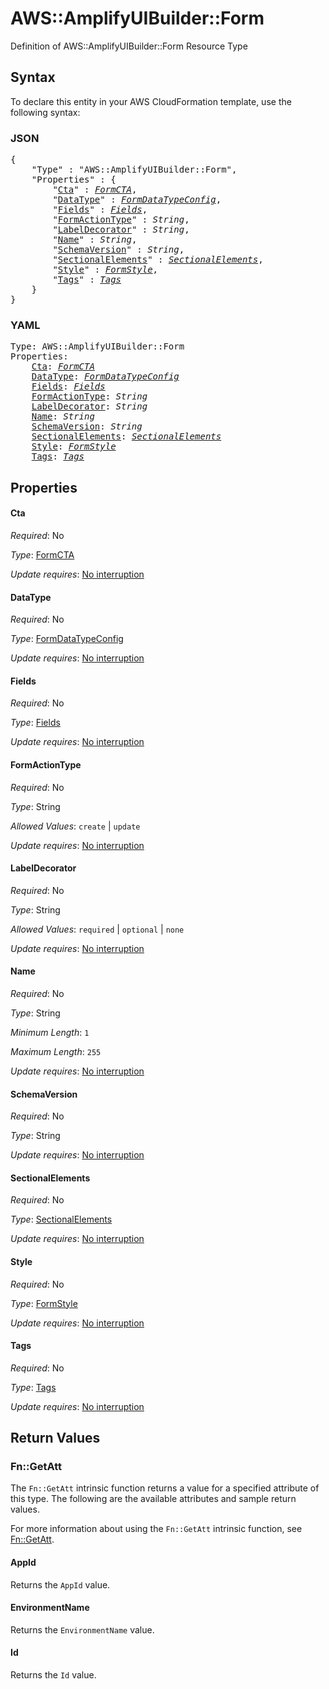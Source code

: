 # AWS::AmplifyUIBuilder::Form

Definition of AWS::AmplifyUIBuilder::Form Resource Type

## Syntax

To declare this entity in your AWS CloudFormation template, use the following syntax:

### JSON

<pre>
{
    "Type" : "AWS::AmplifyUIBuilder::Form",
    "Properties" : {
        "<a href="#cta" title="Cta">Cta</a>" : <i><a href="formcta.md">FormCTA</a></i>,
        "<a href="#datatype" title="DataType">DataType</a>" : <i><a href="formdatatypeconfig.md">FormDataTypeConfig</a></i>,
        "<a href="#fields" title="Fields">Fields</a>" : <i><a href="fields.md">Fields</a></i>,
        "<a href="#formactiontype" title="FormActionType">FormActionType</a>" : <i>String</i>,
        "<a href="#labeldecorator" title="LabelDecorator">LabelDecorator</a>" : <i>String</i>,
        "<a href="#name" title="Name">Name</a>" : <i>String</i>,
        "<a href="#schemaversion" title="SchemaVersion">SchemaVersion</a>" : <i>String</i>,
        "<a href="#sectionalelements" title="SectionalElements">SectionalElements</a>" : <i><a href="sectionalelements.md">SectionalElements</a></i>,
        "<a href="#style" title="Style">Style</a>" : <i><a href="formstyle.md">FormStyle</a></i>,
        "<a href="#tags" title="Tags">Tags</a>" : <i><a href="tags.md">Tags</a></i>
    }
}
</pre>

### YAML

<pre>
Type: AWS::AmplifyUIBuilder::Form
Properties:
    <a href="#cta" title="Cta">Cta</a>: <i><a href="formcta.md">FormCTA</a></i>
    <a href="#datatype" title="DataType">DataType</a>: <i><a href="formdatatypeconfig.md">FormDataTypeConfig</a></i>
    <a href="#fields" title="Fields">Fields</a>: <i><a href="fields.md">Fields</a></i>
    <a href="#formactiontype" title="FormActionType">FormActionType</a>: <i>String</i>
    <a href="#labeldecorator" title="LabelDecorator">LabelDecorator</a>: <i>String</i>
    <a href="#name" title="Name">Name</a>: <i>String</i>
    <a href="#schemaversion" title="SchemaVersion">SchemaVersion</a>: <i>String</i>
    <a href="#sectionalelements" title="SectionalElements">SectionalElements</a>: <i><a href="sectionalelements.md">SectionalElements</a></i>
    <a href="#style" title="Style">Style</a>: <i><a href="formstyle.md">FormStyle</a></i>
    <a href="#tags" title="Tags">Tags</a>: <i><a href="tags.md">Tags</a></i>
</pre>

## Properties

#### Cta

_Required_: No

_Type_: <a href="formcta.md">FormCTA</a>

_Update requires_: [No interruption](https://docs.aws.amazon.com/AWSCloudFormation/latest/UserGuide/using-cfn-updating-stacks-update-behaviors.html#update-no-interrupt)

#### DataType

_Required_: No

_Type_: <a href="formdatatypeconfig.md">FormDataTypeConfig</a>

_Update requires_: [No interruption](https://docs.aws.amazon.com/AWSCloudFormation/latest/UserGuide/using-cfn-updating-stacks-update-behaviors.html#update-no-interrupt)

#### Fields

_Required_: No

_Type_: <a href="fields.md">Fields</a>

_Update requires_: [No interruption](https://docs.aws.amazon.com/AWSCloudFormation/latest/UserGuide/using-cfn-updating-stacks-update-behaviors.html#update-no-interrupt)

#### FormActionType

_Required_: No

_Type_: String

_Allowed Values_: <code>create</code> | <code>update</code>

_Update requires_: [No interruption](https://docs.aws.amazon.com/AWSCloudFormation/latest/UserGuide/using-cfn-updating-stacks-update-behaviors.html#update-no-interrupt)

#### LabelDecorator

_Required_: No

_Type_: String

_Allowed Values_: <code>required</code> | <code>optional</code> | <code>none</code>

_Update requires_: [No interruption](https://docs.aws.amazon.com/AWSCloudFormation/latest/UserGuide/using-cfn-updating-stacks-update-behaviors.html#update-no-interrupt)

#### Name

_Required_: No

_Type_: String

_Minimum Length_: <code>1</code>

_Maximum Length_: <code>255</code>

_Update requires_: [No interruption](https://docs.aws.amazon.com/AWSCloudFormation/latest/UserGuide/using-cfn-updating-stacks-update-behaviors.html#update-no-interrupt)

#### SchemaVersion

_Required_: No

_Type_: String

_Update requires_: [No interruption](https://docs.aws.amazon.com/AWSCloudFormation/latest/UserGuide/using-cfn-updating-stacks-update-behaviors.html#update-no-interrupt)

#### SectionalElements

_Required_: No

_Type_: <a href="sectionalelements.md">SectionalElements</a>

_Update requires_: [No interruption](https://docs.aws.amazon.com/AWSCloudFormation/latest/UserGuide/using-cfn-updating-stacks-update-behaviors.html#update-no-interrupt)

#### Style

_Required_: No

_Type_: <a href="formstyle.md">FormStyle</a>

_Update requires_: [No interruption](https://docs.aws.amazon.com/AWSCloudFormation/latest/UserGuide/using-cfn-updating-stacks-update-behaviors.html#update-no-interrupt)

#### Tags

_Required_: No

_Type_: <a href="tags.md">Tags</a>

_Update requires_: [No interruption](https://docs.aws.amazon.com/AWSCloudFormation/latest/UserGuide/using-cfn-updating-stacks-update-behaviors.html#update-no-interrupt)

## Return Values

### Fn::GetAtt

The `Fn::GetAtt` intrinsic function returns a value for a specified attribute of this type. The following are the available attributes and sample return values.

For more information about using the `Fn::GetAtt` intrinsic function, see [Fn::GetAtt](https://docs.aws.amazon.com/AWSCloudFormation/latest/UserGuide/intrinsic-function-reference-getatt.html).

#### AppId

Returns the <code>AppId</code> value.

#### EnvironmentName

Returns the <code>EnvironmentName</code> value.

#### Id

Returns the <code>Id</code> value.
